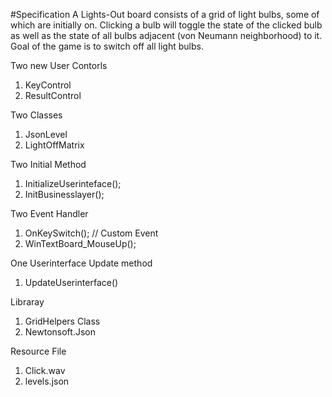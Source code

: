 
#Specification
A Lights-Out board consists of a grid of light bulbs, some of which are initially on. Clicking a bulb will toggle the state of the clicked bulb as well as the state of all bulbs adjacent (von Neumann neighborhood) to it. Goal of the game is to switch off all light bulbs.

Two new User Contorls
1. KeyControl
2. ResultControl

Two Classes
1. JsonLevel
2. LightOffMatrix


Two Initial Method
1. InitializeUserinteface();
2. InitBusinesslayer();


Two Event Handler
1. OnKeySwitch(); // Custom Event
2. WinTextBoard_MouseUp();


One Userinterface Update method
1. UpdateUserinterface()


Libraray 
1. GridHelpers Class
2. Newtonsoft.Json

Resource File
1. Click.wav
2. levels.json

